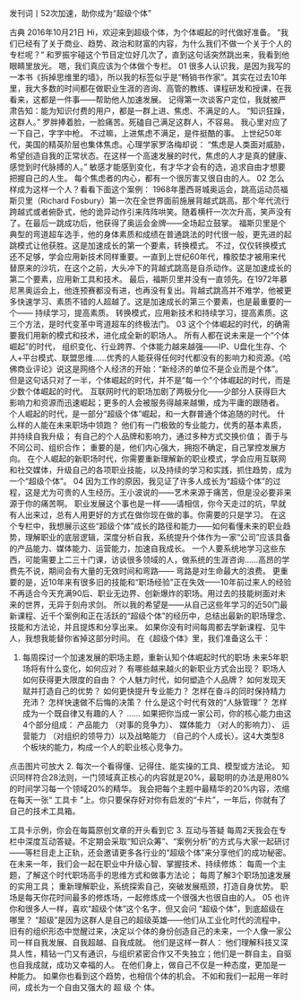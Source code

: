 发刊词丨52次加速，助你成为“超级个体”


古典
2016年10月21日
Hi，欢迎来到超级个体，为个体崛起的时代做好准备。
“我们已经有了关于商业、趋势、政治和财富的内容，为什么我们不做一个关于个人的专栏呢？”
和罗振宇碰这个节目定位好几次了，直到这句话突然跳出来，我看到他眼睛里放光。
嗯，我们真应该为个体做个专栏。
01
很多人认识我，是因为我写的一本书《拆掉思维里的墙》，所以我的标签似乎是“畅销书作家”。其实在过去10年里，我大多数的时间都在做职业生涯的咨询、高管的教练、课程研发和授课，在我看来，这都是一件事——帮助他人加速发展。
记得第一次谈客户定位，我就被严肃告知：能为知识付费的用户，都是一群上进、焦虑、不满足的人。
“知识狂躁，这群人。”
罗胖捧着脸，一脸痛苦。死磕自己满足这群人，不容易。
我心里对应了一下自己，字字中枪。
不过嘛，上进焦虑不满足，是件挺酷的事。
上世纪50年代，美国的精英阶层也集体焦虑。心理学家罗洛梅却说：
“焦虑是人类面对威胁，希望创造自我的正常状态。在这样一个高速发展的时代，焦虑的人才是真的健康、感觉到时代脉搏的人。”
敏感才能感到变化，有才华才会有的选，追求自由才想要把握自己的人生。
每个焦虑者的内心，都有一个很厉害又很自由的人。
02
怎么样成为这样一个人？看看下面这个案例：
1968年墨西哥城奥运会，跳高运动员福斯贝里（Richard Fosbury）第一次在全世界面前施展背越式跳高。那个年代流行跨越式或者俯卧式，他的诡异动作引来阵阵哄笑。随着横杆一次次升高，笑声没有了。在最后一跳成功后，他获得了奥运会金牌——全场起立鼓掌。
福斯贝里是个典型的弯道超车选手，他的身体素质和成绩在普通跳法的时代很一般，更先进的起跳模式让他获胜。这是加速成长的第一个要素，转换模式。
不过，仅仅转换模式还不足够，学会应用新技术同样重要。一直到上世纪60年代，橡胶垫才被用来代替原来的沙坑，在这个之前，大头冲下的背越式跳高是自杀动作。这是加速成长的第二个要素，应用新工具和技术。
最后，福斯贝里并没有一直领先。在1972年慕尼黑奥运会上，他连预赛都没有进，也再没有复出。背越式跳高并不难学，他被更多快速学习、素质不错的人超越了。这是加速成长的第三个要素，也是最重要的一个—— 持续学习，提高素质。
转换模式，应用新技术和持续学习，提高素质。这三个方法，是时代变革中弯道超车的终极法门。
03
这个个体崛起的时代，的确需要我们用新的模式和技术，进化成全新的职场人。
所有人都在说未来是一个“个体崛起”的时代， 组织变化、行业跨界、个体能力越来越强——IP、U盘化生存、个人+平台模式、联盟思维……优秀的人能获得任何时代都没有的影响力和资源。《哈佛商业评论》说这是网络个人经济的开始：“新经济的单位不是企业而是个体”。
但是这句话只对了一半，个体崛起的时代，并不是“每一个”个体崛起的时代，而是少数个体崛起的时代。
互联网时代的职场加剧了两极分化——少部分人获得巨大影响力和资源而迅速崛起；更多的人会被服务得越来越懒，成为平庸的跟随者。
个人崛起的时代，是一部分“超级个体”崛起，和一大群普通个体追随的时代。
什么样的人能在未来职场中领跑？ 
他们有一门极致的专业能力，优秀的基本素质，并持续自我升级；
有自己的个人品牌和影响力，通过多种方式交换价值；
善于与不同公司、组织合作；
重要的是，他们内心强大，拥抱不确定，自己掌控发展方向。
在个人崛起的新职场时代，你需要重新理解新的职业模式，学会应用互联网和社交媒体，升级自己的各项职业技能，以及持续的学习和实践，抓住趋势，成为一个“超级个体”。
04
因为工作的原因，我见证了许多人成长为“超级个体”的过程，这是尤为可贵的人生经历。王小波说的——艺术来源于痛苦，但是没必要非来源于你的痛苦啊。
职业发展这个事也是一样——请相信，你今天走过的坑，早就有人出来过，总有人用更好的方式在做你现在做的事。你需要的只是学习。
在这个专栏中，我想展示这些“超级个体”成长的路径和能力——如何看懂未来的职业趋势，理解职业的底层逻辑，深度分析自我，系统提升个体作为一家“公司”应该具备的产品能力、媒体能力、运营能力，加速自我成长。
一个人要系统地学习这些东西，可能需要上二三十门课，访谈很多领域的人，做系统的生涯咨询……高昂的学费先不说，期间会有大量的无效时间和弯路—— 弯路是对生命最大的浪费。
更重要的是，近10年来有很多旧的技能和“职场经验”正在失效——10年前过来人的经验不再适合今天充满90后、职业无边界、创新爆炸的职场。用过去的技能树面对未来的世界，无异于刻舟求剑。
所以我的希望是——从自己这些年学习的近50门最新课程、近千个案例和正在活跃的“超级个体”的经历中，总结出最新的职场理念、技能和方法论，并且提炼和分享出来。
如果你没有时间每周都去学新课程、见牛人，我想我能替你省掉这部分时间。
在《超级个体》里，我们准备这么干：
1. 每周探讨一个加速发展的职场主题，重新认知个体崛起时代的职场
未来5年职场将有什么变化，如何应对？ 
有哪些越来越火的新职业方式会出现？
职场人如何获得更大限度的自由？
个人魅力时代，如何塑造个人品牌？
如何发现天赋并打造自己的优势？
如何更快提升专业能力？
怎样在奋斗的同时保持精力充沛？
怎样快速做不后悔的决策？
什么是这个时代有效的“人脉管理”？
怎样成为一个既自律又有趣的人？
……
如果把你当成一家公司，你的核心能力由这4个部分组成： 产品能力 （对事的竞争力）、 媒体能力 （对人的影响力）、 运营能力 （对组织的领导力）以及战略能力 （自己的个人成长）。这4大类型8个板块的能力，构成一个人的职业核心竞争力。


点击图片可放大
2. 每次一个看得懂、记得住、能实操的工具、模型或方法论。
知识同样符合28法则，一门领域真正核心的内容就是20%，最聪明的办法是用80%的时间学习每一个领域20%的精华。
我会把每个主题中最精华的20%内容，浓缩在每天一张“ 工具卡 ”上。你只要保存好对你有启发的“卡片”，一年后，你就有了自己的技术工具箱。

工具卡示例，你会在每篇原创文章的开头看到它
3. 互动与答疑
每周2天我会在专栏中深度互动答疑。不定期会采取“知识众筹”、“案例分析”的方式与大家一起研讨——等栏目走上正轨，还会邀请更多各行业的“超级个体”来分享他们的成功秘密。
在未来一年，我们会一起在职业中升级心智、掌握技术、持续修炼：
每周一个主题，了解这个时代职场高手的思维方式和做事方法论；
每周了解3个职场加速发展的实用工具；
重新理解职业，系统探索自己，突破发展瓶颈，打造自身优势。
职场是每天你花时间最多的修炼场，一起修炼成一个很强大也很自由的人。
05
也许你和很多人一样，喜欢“超级个体”这个名字，但又会问
“超级个体”，到底超级在哪里？
“超级”是因为这群人是自己的超级英雄——他们从工业化时代的流程中，旧有的组织形态中觉醒过来，决定以个体的身份创造自己的未来，一个人像一家公司一样自我发展、自我超越、自我成就。
他们是这样一群人：
他们理解科技又深具人性，精钻一门又有通识，与组织紧密合作又不失独立；他们是一群自主，自驱也自我成就，成功又幸福的人。
在他们身上，做自己不仅是一种态度，更加是一种能力。
如果你也看到这个趋势，也相信个体的机会。
不如和我们一起用一年时间，成长为一个自由又强大的
超 级 个 体。
